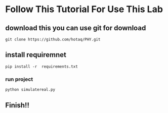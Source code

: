 # Follow This Tutorial For Use This Lab


## download this you can use git for download 
```
git clone https://github.com/hotaq/PHY.git
```
## install requiremnet
```
pip install -r  requirements.txt
```

### run project
```
python simulatereal.py
```

## Finish!!
